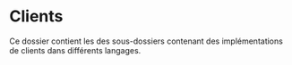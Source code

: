 # Clients

Ce dossier contient les des sous-dossiers contenant des implémentations de clients dans différents langages.
